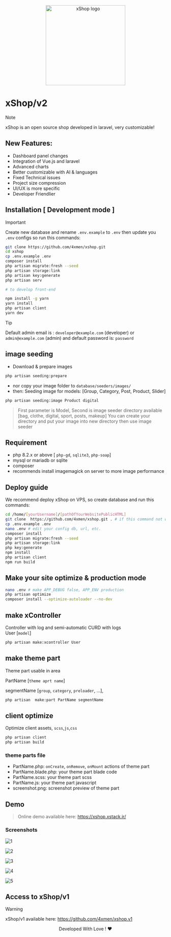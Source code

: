 <div align="center">
    <img width="250" src="resources/images/xshop-logo.svg" alt="xShop logo">
</div>

# xShop/v2

> [!NOTE]
> xShop is an open source shop developed in laravel, very customizable!

## New Features:

- Dashboard panel changes
- Integration of Vue.js and laravel
- Advanced charts
- Better customizable with AI & languages
- Fixed Technical issues
- Project size compression
- UI/UX is more specific
- Developer Friendlier



## Installation [ Development mode ]

> [!IMPORTANT]  
> Create new database and rename `.env.example` to `.env` then update you `.env` configs so run this commands:

```bash
git clone https://github.com/4xmen/xshop.git
cd xshop
cp .env.example .env
composer install
php artisan migrate:fresh --seed
php artisan storage:link
php artisan key:generate
php artisan serv

# to develop front-end

npm install -g yarn
yarn install
php artisan client
yarn dev
```

> [!TIP]
> Default admin email is : `developer@example.com` (developer) or `admin@example.com` (admin) and default password is: `password`


## image seeding 

- Download & prepare images 
```bash
php artisan seeding:prepare
 ```
- nor copy your image folder to `database/seeders/images/` 
- then: Seeding image for models: [Group, Category, Post, Product, Slider] 
```bash
php artisan seeding:image Product digital
```
> First parameter is Model, Second is image seeder directory available [bag, clothe, digital, sport, posts, makeup]
> You can create your directory and put your image into new directory then use image seeder

## Requirement

- php 8.2.x or above [ `php-gd`, `sqlite3`, `php-soap`]
- mysql or mariadb or sqlite
- composer
- recommends install imagemagick on server to more image performance

## Deploy guide

We recommend deploy xShop on VPS, so create database and run this commands:

```bash
cd /home/[yourUsername]/[pathOfYourWebsitePublicHTML]
git clone  https://github.com/4xmen/xshop.git . # if this command not work make empty this folder
cp .env.example .env
nano .env # edit your config db, url, etc.
composer install
php artisan migrate:fresh --seed
php artisan storage:link
php key:generate
npm install 
php artisan client
npm run build
```

## Make your site optimize & production mode


```bash
nano .env # make APP_DEBUG false, APP_ENV production
php artisan optimize
composer install --optimize-autoloader --no-dev
```

## make xController

Controller with log and semi-automatic CURD with logs  
User [`model`]

```bash
php artisan make:xcontroller User
```

## make theme part

Theme part usable in area

PartName [`theme aprt name`]

segmentName [`group`, `category`, `preloader`, ...],

```bash
php artisan  make:part PartName segmentName
```

## client optimize

Optimize client assets, `scss`,`js`,`css`

```bash
php artisan client
php artisan build
```

### theme parts file

- PartName.php: `onCreate`, `onRemove`, `onMount` actions of theme part
- PartName.blade.php: your theme part blade code
- PartName.scss: your theme part scss
- PartName.js: your theme part javascript
- screenshot.png: screenshot preview of theme part

## Demo

> Online demo available here: <a href="https://xshop.xstack.ir/login">https://xshop.xstack.ir/</a>

### Screenshots

![1](https://raw.githubusercontent.com/A1Gard/xshop-installer-assets/master/screenshots/xshop-screenshot1.png)

![2](https://raw.githubusercontent.com/A1Gard/xshop-installer-assets/master/screenshots/xshop-screenshot2.png)

![3](https://raw.githubusercontent.com/A1Gard/xshop-installer-assets/master/screenshots/xshop-screenshot3.jpg)

![4](https://raw.githubusercontent.com/A1Gard/xshop-installer-assets/master/screenshots/xshop-screenshot4.png)

![5](https://raw.githubusercontent.com/A1Gard/xshop-installer-assets/master/screenshots/xshop-screenshot5.jpg)



## Access to xShop/v1
> [!WARNING]  
> xShop/v1 available here: <a href="https://github.com/4xmen/xshop.v1">https://github.com/4xmen/xshop.v1</a>


<p align="center"> 
    Developed With Love ! ❤️
</p>
